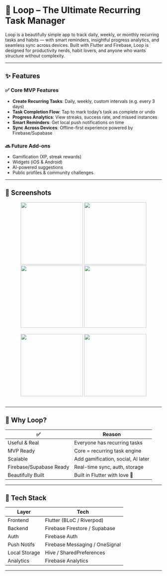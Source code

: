 # 🔁 Loop – The Ultimate Recurring Task Manager

Loop is a beautifully simple app to track daily, weekly, or monthly recurring tasks and habits — with smart reminders, insightful progress analytics, and seamless sync across devices. Built with Flutter and Firebase, Loop is designed for productivity nerds, habit lovers, and anyone who wants structure without complexity.

---

## ✨ Features

### ✅ Core MVP Features
- **Create Recurring Tasks**: Daily, weekly, custom intervals (e.g. every 3 days)
- **Task Completion Flow**: Tap to mark today’s task as complete or undo
- **Progress Analytics**: View streaks, success rate, and missed instances
- **Smart Reminders**: Get local push notifications on time
- **Sync Across Devices**: Offline-first experience powered by Firebase/Supabase

### 🔜 Future Add-ons
- Gamification (XP, streak rewards)
- Widgets (iOS & Android)
- AI-powered suggestions
- Public profiles & community challenges

---

## 📱 Screenshots

<div align="center">
    <img src="https://github.com/user-attachments/assets/10028b13-2205-4c49-ae8f-7a184d1af2be" width="200"/>
  <img src="https://github.com/user-attachments/assets/6eac3789-1dd4-44f5-8fa6-53bc6ddf83fc" width="200"/>
    <img src="https://github.com/user-attachments/assets/ced779cb-b98e-46bf-9b3f-e7d98bcc8c33" width="200"/>
  <img src="https://github.com/user-attachments/assets/ac76610f-cf7e-468a-acc8-793ff7ff6e0f" width="200"/>

</div>
<br>
<div align="center">
       <img src="https://github.com/user-attachments/assets/7b634228-2c8a-4aaf-a941-3f01ec82d6a9" width="200"/>
    <img src="https://github.com/user-attachments/assets/efd52e31-553a-4724-8caf-2b44cc4db099" width="200"/>
  

   
</div>
<br>
<div align="center">

</div>

---

## 🧠 Why Loop?

| ✅ | Reason |
|---|--------|
| Useful & Real | Everyone has recurring tasks |
| MVP Ready | Core = recurring task engine |
| Scalable | Add gamification, social, AI later |
| Firebase/Supabase Ready | Real-time sync, auth, storage |
| Beautifully Built | Built in Flutter with love 💙 |

---

## 🔨 Tech Stack

| Layer         | Tech                          |
|--------------|-------------------------------|
| Frontend      | Flutter (BLoC / Riverpod)     |
| Backend       | Firebase Firestore / Supabase |
| Auth          | Firebase Auth                 |
| Push Notifs   | Firebase Messaging / OneSignal |
| Local Storage | Hive / SharedPreferences      |
| Analytics     | Firebase Analytics            |

---


